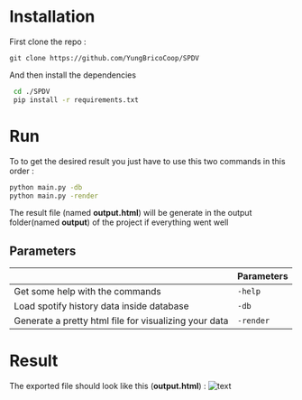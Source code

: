 # Installation

First clone the repo :
```
git clone https://github.com/YungBricoCoop/SPDV
```
And then install the dependencies
```bash
 cd ./SPDV
 pip install -r requirements.txt
```

# Run

To to get the desired result you just have to use this two commands in this order :
```bash
python main.py -db
python main.py -render
```
The result file (named **output.html**) will be generate in the output folder(named **output**) of the project if everything went well

## Parameters

|                |Parameters                                                  
|----------------|-------------------------------|
|Get some help with the commands |`-help`            |           
|Load spotify history data inside database         |`-db`            |          
|Generate a pretty html file for visualizing your data|`-render`|

# Result

The exported file should look like this (**output.html**) : 
![text](https://i.ibb.co/GkqrvQy/Capture.png "")

